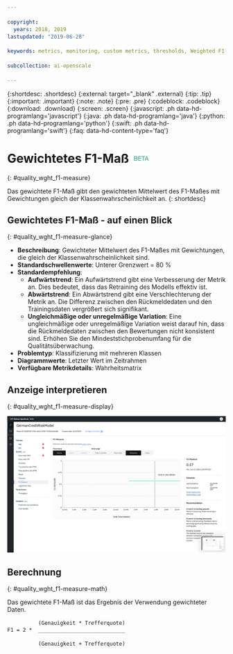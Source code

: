 ```yaml
---

copyright:
  years: 2018, 2019
lastupdated: "2019-06-28"

keywords: metrics, monitoring, custom metrics, thresholds, Weighted F1-Measure

subcollection: ai-openscale

---
```


{:shortdesc: .shortdesc}
{:external: target="_blank" .external}
{:tip: .tip}
{:important: .important}
{:note: .note}
{:pre: .pre}
{:codeblock: .codeblock}
{:download: .download}
{:screen: .screen}
{:javascript: .ph data-hd-programlang='javascript'}
{:java: .ph data-hd-programlang='java'}
{:python: .ph data-hd-programlang='python'}
{:swift: .ph data-hd-programlang='swift'}
{:faq: data-hd-content-type='faq'}

# Gewichtetes F1-Maß ![Beta-Tag](images/beta.png)
{: #quality_wght_f1-measure}

Das gewichtete F1-Maß gibt den gewichteten Mittelwert des F1-Maßes mit Gewichtungen gleich der Klassenwahrscheinlichkeit an.
{: shortdesc}

## Gewichtetes F1-Maß - auf einen Blick
{: #quality_wght_f1-measure-glance}

- **Beschreibung**: Gewichteter Mittelwert des F1-Maßes mit Gewichtungen, die gleich der Klassenwahrscheinlichkeit sind.
- **Standardschwellenwerte**: Unterer Grenzwert = 80 %
- **Standardempfehlung**:
   - **Aufwärtstrend**: Ein Aufwärtstrend gibt eine Verbesserung der Metrik an. Dies bedeutet, dass das Retraining des Modells effektiv ist.
   - **Abwärtstrend**: Ein Abwärtstrend gibt eine Verschlechterung der Metrik an. Die Differenz zwischen den Rückmeldedaten und den Trainingsdaten vergrößert sich signifikant.
   - **Ungleichmäßige oder unregelmäßige Variation**: Eine ungleichmäßige oder unregelmäßige Variation weist darauf hin, dass die Rückmeldedaten zwischen den Bewertungen nicht konsistent sind. Erhöhen Sie den Mindeststichprobenumfang für die Qualitätsüberwachung.
- **Problemtyp**: Klassifizierung mit mehreren Klassen
- **Diagrammwerte**: Letzter Wert im Zeitrahmen
- **Verfügbare Metrikdetails**: Wahrheitsmatrix

## Anzeige interpretieren
{: #quality_wght_f1-measure-display}

![Abbildung des Diagramms für das gewichtete F1-Maß](images/quality-f1-meas.png)

## Berechnung
{: #quality_wght_f1-measure-math}

Das gewichtete F1-Maß ist das Ergebnis der Verwendung gewichteter Daten.

```
          (Genauigkeit * Trefferquote)
F1 = 2 *  ____________________________

          (Genauigkeit + Trefferquote)
```
